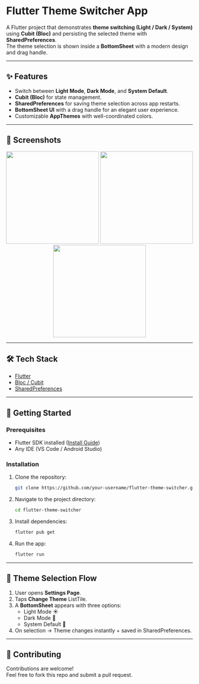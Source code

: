 # Flutter Theme Switcher App

A Flutter project that demonstrates **theme switching (Light / Dark / System)** using **Cubit (Bloc)** and persisting the selected theme with **SharedPreferences**.  
The theme selection is shown inside a **BottomSheet** with a modern design and drag handle.

---

## ✨ Features
- Switch between **Light Mode**, **Dark Mode**, and **System Default**.
- **Cubit (Bloc)** for state management.
- **SharedPreferences** for saving theme selection across app restarts.
- **BottomSheet UI** with a drag handle for an elegant user experience.
- Customizable **AppThemes** with well-coordinated colors.


---

## 📸 Screenshots

<p align="center">
  <img src=""D:/APPs/bottom-sheet.jpg"" width="250" />
  <img src=""D:/APPs/dark.jpg"" width="250" />
  <img src=""D:/APPs/light.jpg"" width="250" />
</p>

---

## 🛠️ Tech Stack
- [Flutter](https://flutter.dev/)
- [Bloc / Cubit](https://pub.dev/packages/flutter_bloc)
- [SharedPreferences](https://pub.dev/packages/shared_preferences)

---

## 🚀 Getting Started

### Prerequisites
- Flutter SDK installed ([Install Guide](https://docs.flutter.dev/get-started/install))
- Any IDE (VS Code / Android Studio)

### Installation
1. Clone the repository:
   ```bash
   git clone https://github.com/your-username/flutter-theme-switcher.git
   ```
2. Navigate to the project directory:
   ```bash
   cd flutter-theme-switcher
   ```
3. Install dependencies:
   ```bash
   flutter pub get
   ```
4. Run the app:
   ```bash
   flutter run
   ```
---

## 🎨 Theme Selection Flow
1. User opens **Settings Page**.
2. Taps **Change Theme** ListTile.
3. A **BottomSheet** appears with three options:
   - Light Mode ☀️
   - Dark Mode 🌙
   - System Default 📱
4. On selection → Theme changes instantly + saved in SharedPreferences.

---

## 🤝 Contributing
Contributions are welcome!  
Feel free to fork this repo and submit a pull request.

